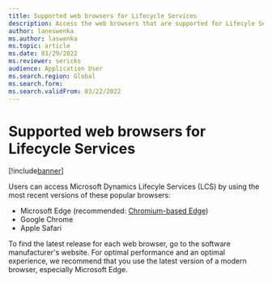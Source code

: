 ```yaml
---
title: Supported web browsers for Lifecycle Services 
description: Access the web browsers that are supported for Lifecyle Services, including a recommendation to use the latest versions of modern browsers.
author: laneswenka
ms.author: laswenka
ms.topic: article
ms.date: 03/29/2022
ms.reviewer: sericks
audience: Application User
ms.search.region: Global
ms.search.form:
ms.search.validFrom: 03/22/2022
---
```


# Supported web browsers for Lifecycle Services 

[!include[banner](../includes/banner.md)]

Users can access Microsoft Dynamics Lifecyle Services (LCS) by using the most recent versions of these popular browsers: 

- Microsoft Edge (recommended: [Chromium-based Edge](https://support.microsoft.com/microsoft-edge/download-the-new-microsoft-edge-based-on-chromium-0f4a3dd7-55df-60f5-739f-00010dba52cf))
- Google Chrome
- Apple Safari

To find the latest release for each web browser, go to the software manufacturer's website. For optimal performance and an optimal experience, we recommend that you use the latest version of a modern browser, especially Microsoft Edge. 

